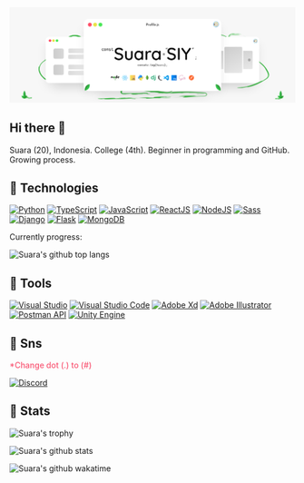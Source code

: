 ![Suara's Banner](images/suara-banner.png)

## Hi there 👋

Suara (20), Indonesia. College (4th). Beginner in programming and GitHub. Growing process.

## 🌱 Technologies

[![Python](http://img.shields.io/badge/-Python-3773A6?style=flat&logo=python&labelColor=white)](https://github.com/suarasiy)
[![TypeScript](http://img.shields.io/badge/-TypeScript-3178C6?style=flat&logo=typescript&labelColor=white)](https://github.com/suarasiy)
[![JavaScript](http://img.shields.io/badge/-JavaScript-F7DF1E?style=flat&logo=javascript&labelColor=black)](https://github.com/suarasiy)
[![ReactJS](http://img.shields.io/badge/-ReactJS-0DBDF0?style=flat&logo=react&labelColor=black)](https://github.com/suarasiy)
[![NodeJS](http://img.shields.io/badge/-NodeJS-58B84E?style=flat&logo=node.js&labelColor=black)](https://github.com/suarasiy)
[![Sass](http://img.shields.io/badge/-Sass-CD669A?style=flat&logo=sass&labelColor=white)](https://github.com/suarasiy)
[![Django](http://img.shields.io/badge/-Django-2BA977?style=flat&logo=django)](https://github.com/suarasiy)
[![Flask](http://img.shields.io/badge/-Flask-FFF?style=flat&logo=flask&labelColor=black&textColor=black)](https://github.com/suarasiy)
[![MongoDB](http://img.shields.io/badge/-MongoDB-49A24C?style=flat&logo=mongodb&labelColor=white)](https://github.com/suarasiy)

Currently progress:

![Suara's github top langs](https://github-readme-stats.vercel.app/api/top-langs/?username=suarasiy&layout=compact&theme=dracula&hide_border=true)

## 🌱 Tools

[![Visual Studio](http://img.shields.io/badge/-Visual_Studio-5C2D91?style=flat&logo=Visual-Studio)](https://github.com/suarasiy)
[![Visual Studio Code](http://img.shields.io/badge/-Visual_Studio_Code-007ACC?style=flat&logo=Visual-Studio-Code)](https://github.com/suarasiy)
[![Adobe Xd](http://img.shields.io/badge/-Adobe_Xd-FF61F6?style=flat&logo=adobe-xd&logoColor=black)](https://github.com/suarasiy)
[![Adobe Illustrator](http://img.shields.io/badge/-Adobe_Illustrator-FF9A00?style=flat&logo=adobe-illustrator&logoColor=black)](https://github.com/suarasiy)
[![Postman API](http://img.shields.io/badge/-Postman-FF6C37?style=flat&logo=postman&logoColor=white)](https://github.com/suarasiy)
[![Unity Engine](http://img.shields.io/badge/-Unity-000?style=flat&logo=unity&logoColor=white)](https://github.com/suarasiy)

## 🌱 Sns

<p style="color: #F95774; font-weight: 500">*Change dot (.) to (#)</p>

[![Discord](http://img.shields.io/badge/-Suara.6359-7289DA?style=flat&logo=discord&logoColor=white)](https://discord.com/)


## 🌱 Stats

![Suara's trophy](https://github-profile-trophy.vercel.app/?username=suarasiy&theme=dracula&margin-w=15&margin-h=15&column&no-frame=true)

![Suara's github stats](https://github-readme-stats.vercel.app/api?username=suarasiy&show_icons=true&theme=dracula&hide_border=true)

![Suara's github wakatime](https://github-readme-stats.vercel.app/api/wakatime?username=suarasiy&theme=dracula&hide_border=true&layout=compact)
<!-- ## Time -->
<!-- [![Suara's wakatime tracker](https://wakatime.com/badge/github/suarasiy/suarasiy.svg)](https://wakatime.com/badge/github/suarasiy/suarasiy) -->

<!--
**suarasiy/suarasiy** is a ✨ _special_ ✨ repository because its `README.md` (this file) appears on your GitHub profile.

Here are some ideas to get you started:

- 🔭 I’m currently working on ...
- 🌱 I’m currently learning ...
- 👯 I’m looking to collaborate on ...
- 🤔 I’m looking for help with ...
- 💬 Ask me about ...
- 📫 How to reach me: ...
- 😄 Pronouns: ...
- ⚡ Fun fact: ...
-->
